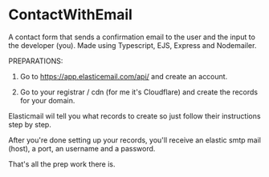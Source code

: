 # ContactWithEmail
A contact form that sends a confirmation email to the user and the input to the developer (you).
Made using Typescript, EJS, Express and Nodemailer.

PREPARATIONS: 

1. Go to https://app.elasticemail.com/api/ and create an account.

2. Go to your registrar / cdn (for me it's Cloudflare) and create the records for your domain.

Elasticmail wil tell you what records to create so just follow their instructions step by step.

After you're done setting up your records, you'll receive an elastic smtp mail (host), a port, an username and a password.

That's all the prep work there is.

